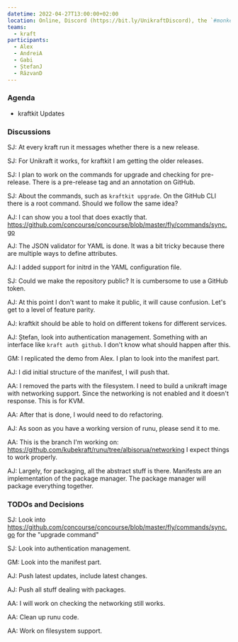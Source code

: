 ```yaml
---
datetime: 2022-04-27T13:00:00+02:00
location: Online, Discord (https://bit.ly/UnikraftDiscord), the `#monkey-business` voice channel
teams:
  - kraft
participants:
  - Alex
  - AndreiA
  - Gabi
  - ȘtefanJ
  - RăzvanD
---
```


### Agenda

* kraftkit Updates

### Discussions

SJ: At every kraft run it messages whether there is a new release.

SJ: For Unikraft it works, for kraftkit I am getting the older releases.

SJ: I plan to work on the commands for upgrade and checking for pre-release.
There is a pre-release tag and an annotation on GitHub.

SJ: About the commands, such as `kraftkit upgrade`.
On the GitHub CLI there is a root command.
Should we follow the same idea?

AJ: I can show you a tool that does exactly that.
https://github.com/concourse/concourse/blob/master/fly/commands/sync.go

AJ: The JSON validator for YAML is done.
It was a bit tricky because there are multiple ways to define attributes.

AJ: I added support for initrd in the YAML configuration file.

SJ: Could we make the repository public?
It is cumbersome to use a GitHub token.

AJ: At this point I don't want to make it public, it will cause confusion.
Let's get to a level of feature parity.

AJ: kraftkit should be able to hold on different tokens for different services.

AJ: Ștefan, look into authentication management.
Something with an interface like `kraft auth github`.
I don't know what should happen after this.

GM: I replicated the demo from Alex.
I plan to look into the manifest part.

AJ: I did initial structure of the manifest, I will push that.

AA: I removed the parts with the filesystem.
I need to build a unikraft image with networking support.
Since the networking is not enabled and it doesn't response.
This is for KVM.

AA: After that is done, I would need to do refactoring.

AJ: As soon as you have a working version of runu, please send it to me.

AA: This is the branch I'm working on: https://github.com/kubekraft/runu/tree/albisorua/networking
I expect things to work properly.

AJ: Largely, for packaging, all the abstract stuff is there.
Manifests are an implementation of the package manager.
The package manager will package everything together.

### TODOs and Decisions

SJ: Look into https://github.com/concourse/concourse/blob/master/fly/commands/sync.go for the "upgrade command"

SJ: Look into authentication management.

GM: Look into the manifest part.

AJ: Push latest updates, include latest changes.

AJ: Push all stuff dealing with packages.

AA: I will work on checking the networking still works.

AA: Clean up runu code.

AA: Work on filesystem support.
